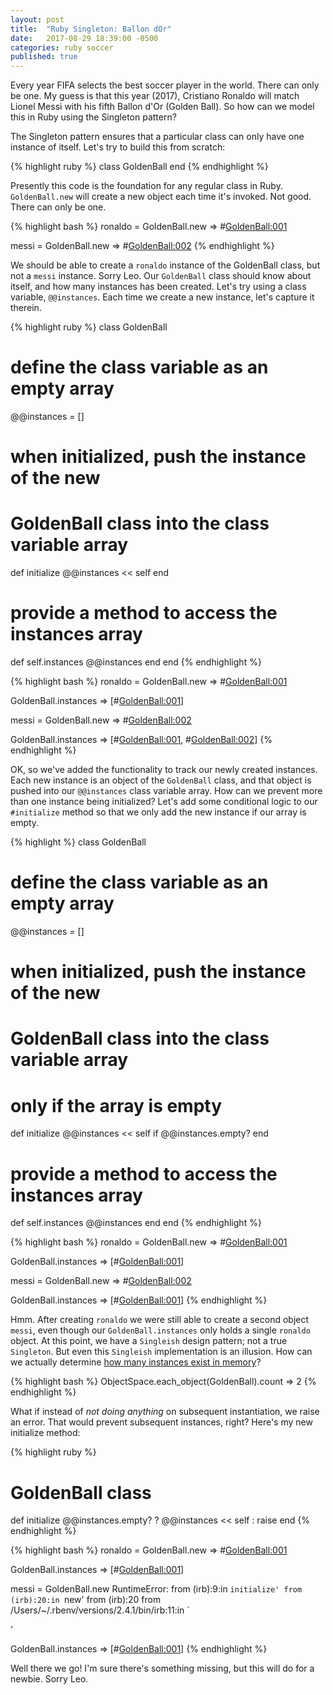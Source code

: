 ```yaml
---
layout: post
title:  "Ruby Singleton: Ballon dOr"
date:   2017-08-29 18:39:00 -0500
categories: ruby soccer
published: true
---
```

Every year FIFA selects the best soccer player in the world. There can only be one. My guess is that this year (2017), Cristiano Ronaldo will match Lionel Messi with his fifth Ballon d'Or (Golden Ball). So how can we model this in Ruby using the Singleton pattern?

The Singleton pattern ensures that a particular class can only have one instance of itself. Let's try to build this from scratch:

{% highlight ruby %}
class GoldenBall
end
{% endhighlight %}

Presently this code is the foundation for any regular class in Ruby. `GoldenBall.new` will create a new object each time it's invoked. Not good. There can only be one.

{% highlight bash %}
ronaldo = GoldenBall.new
=> #<GoldenBall:001>

messi = GoldenBall.new
=> #<GoldenBall:002>
{% endhighlight %}

We should be able to create a `ronaldo` instance of the GoldenBall class, but not a `messi` instance. Sorry Leo. Our `GoldenBall` class should know about itself, and how many instances has been created. Let's try using a class variable, `@@instances`. Each time we create a new instance, let's capture it therein.

{% highlight ruby %}
class GoldenBall
  # define the class variable as an empty array
  @@instances = []

  # when initialized, push the instance of the new
  # GoldenBall class into the class variable array
  def initialize
    @@instances << self
  end

  # provide a method to access the instances array
  def self.instances
    @@instances
  end
end
{% endhighlight %}

{% highlight bash %}
ronaldo = GoldenBall.new
=> #<GoldenBall:001>

GoldenBall.instances
=> [#<GoldenBall:001>]

messi = GoldenBall.new
=> #<GoldenBall:002>

GoldenBall.instances
=> [#<GoldenBall:001>, #<GoldenBall:002>]
{% endhighlight %}

OK, so we've added the functionality to track our newly created instances. Each new instance is an object of the `GoldenBall` class, and that object is pushed into our `@@instances` class variable array. How can we prevent more than one instance being initialized? Let's add some conditional logic to our `#initialize` method so that we only add the new instance if our array is empty.

{% highlight %}
class GoldenBall
  # define the class variable as an empty array
  @@instances = []

  # when initialized, push the instance of the new
  # GoldenBall class into the class variable array
  # only if the array is empty
  def initialize
    @@instances << self if @@instances.empty?
  end

  # provide a method to access the instances array
  def self.instances
    @@instances
  end
end
{% endhighlight %}

{% highlight bash %}
ronaldo = GoldenBall.new
=> #<GoldenBall:001>

GoldenBall.instances
=> [#<GoldenBall:001>]

messi = GoldenBall.new
=> #<GoldenBall:002>

GoldenBall.instances
=> [#<GoldenBall:001>]
{% endhighlight %}

Hmm. After creating `ronaldo` we were still able to create a second object `messi`, even though our `GoldenBall.instances` only holds a single `ronaldo` object. At this point, we have a `Singleish` design pattern; not a true `Singleton`. But even this `Singleish` implementation is an illusion. How can we actually determine [how many instances exist in memory](https://stackoverflow.com/questions/14318079/how-do-i-list-all-objects-created-from-a-class-in-ruby)?

{% highlight bash %}
ObjectSpace.each_object(GoldenBall).count
=> 2
{% endhighlight %}

What if instead of *not doing anything* on subsequent instantiation, we raise an error. That would prevent subsequent instances, right? Here's my new initialize method:

{% highlight ruby %}
# GoldenBall class
def initialize
  @@instances.empty? ? @@instances << self : raise
end
{% endhighlight %}

{% highlight bash %}
ronaldo = GoldenBall.new
=> #<GoldenBall:001>

GoldenBall.instances
=> [#<GoldenBall:001>]

messi = GoldenBall.new
RuntimeError:
	from (irb):9:in `initialize'
	from (irb):20:in `new'
	from (irb):20
	from /Users/~/.rbenv/versions/2.4.1/bin/irb:11:in `<main>'

GoldenBall.instances
=> [#<GoldenBall:001>]
{% endhighlight %}

Well there we go! I'm sure there's something missing, but this will do for a newbie. Sorry Leo.
